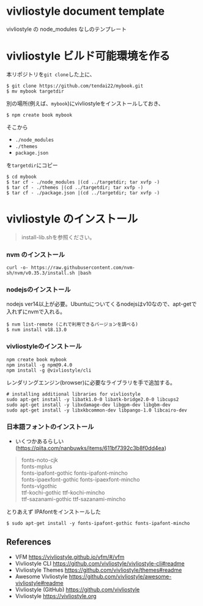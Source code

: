 # vivliostyle document template

vivliostyle の node_modules なしのテンプレート

# vivliostyle ビルド可能環境を作る

本リポジトリを`git clone`した上に、
```
$ git clone https://github.com/tendai22/mybook.git
$ mv mybook targetdir
```

別の場所(例えば、`mybook`)にvivliostyleをインストールしておき、
```
$ npm create book mybook
```
そこから
* `./node_modules`
* `./themes`
* `package.json`  

を`targetdir`にコピー
```
$ cd mybook
$ tar cf - ./node_modules |(cd ../targetdir; tar xvfp -)
$ tar cf - ./themes |(cd ../targetdir; tar xvfp -)
$ tar cf - ./package.json |(cd ../targetdir; tar xvfp -)
```

# vivliostyle のインストール

> install-lib.shを参照ください。

### nvm のインストール
```
curl -o- https://raw.githubusercontent.com/nvm-sh/nvm/v0.35.3/install.sh |bash
```

### nodejsのインストール

nodejs ver14以上が必要。Ubuntuについてくるnodejsはv10なので、apt-getで入れずにnvmで入れる。

```
$ nvm list-remote (これで利用できるバージョンを調べる)
$ nvm install v18.13.0
```

### vivliostyleのインストール

```
npm create book mybook
npm install -g npm@9.4.0
npm install -g @vivliostyle/cli
```
レンダリングエンジン(browser)に必要なライブラリを手で追加する。

```
# installing additional libraries for vivliostyle
sudo apt-get install -y libatk1.0-0 libatk-bridge2.0-0 libcups2
sudo apt-get install -y libxdamage-dev libgpm-dev libgbm-dev
sudo apt-get install -y libxkbcommon-dev libpango-1.0 libcairo-dev
```
### 日本語フォントのインストール

* いくつかあるらしい(https://qiita.com/nanbuwks/items/611bf7392c3b8f0dd4ea)
> fonts-noto-cjk  
fonts-mplus  
fonts-ipafont-gothic fonts-ipafont-mincho  
fonts-ipaexfont-gothic fonts-ipaexfont-mincho  
fonts-vlgothic  
ttf-kochi-gothic ttf-kochi-mincho  
ttf-sazanami-gothic ttf-sazanami-mincho  

とりあえず IPAfontをインストールした
```
$ sudo apt-get install -y fonts-ipafont-gothic fonts-ipafont-mincho
```



## References

- VFM <https://vivliostyle.github.io/vfm/#/vfm>
- Vivliostyle CLI <https://github.com/vivliostyle/vivliostyle-cli#readme>
- Vivliostyle Themes <https://github.com/vivliostyle/themes#readme>
- Awesome Vivliostyle <https://github.com/vivliostyle/awesome-vivliostyle#readme>
- Vivliostyle (GitHub) <https://github.com/vivliostyle>
- Vivliostyle <https://vivliostyle.org>
